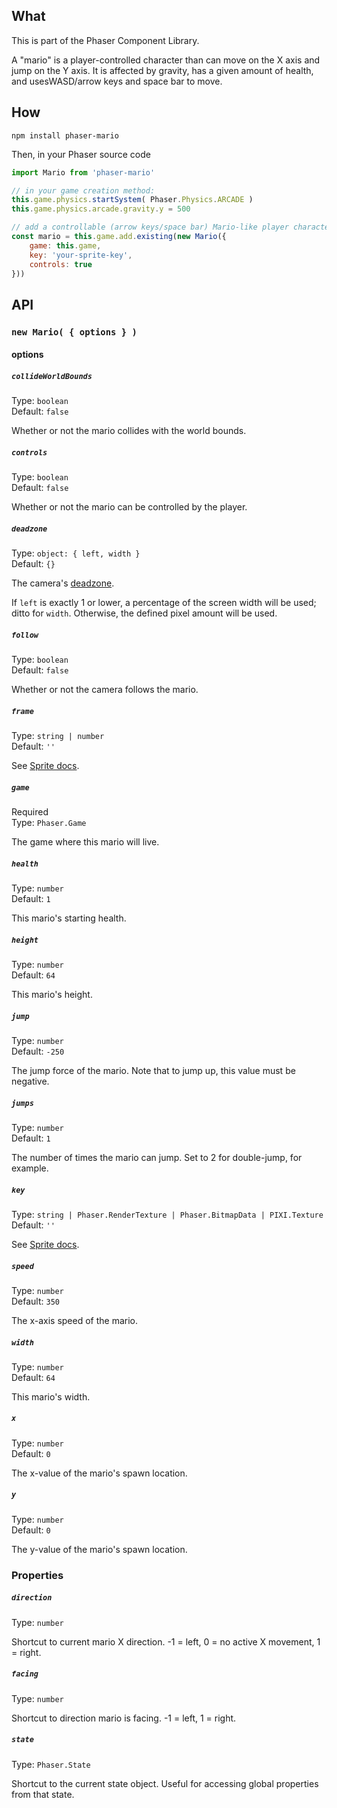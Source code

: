 ## What
This is part of the Phaser Component Library.

A "mario" is a player-controlled character than can move on the X axis and jump on the Y axis. It is affected by gravity, has a given amount of health, and usesWASD/arrow keys and space bar to move.

## How
`npm install phaser-mario`

Then, in your Phaser source code

```js
import Mario from 'phaser-mario'

// in your game creation method:
this.game.physics.startSystem( Phaser.Physics.ARCADE )
this.game.physics.arcade.gravity.y = 500

// add a controllable (arrow keys/space bar) Mario-like player character
const mario = this.game.add.existing(new Mario({
    game: this.game,
    key: 'your-sprite-key',
    controls: true
}))
```

## API

### `new Mario( { options } )`

#### options

##### `collideWorldBounds`

Type: `boolean`<br>
Default: `false`

Whether or not the mario collides with the world bounds.

##### `controls`

Type: `boolean`<br>
Default: `false`

Whether or not the mario can be controlled by the player.

##### `deadzone`

Type: `object: { left, width }`<br>
Default: `{}`

The camera's [deadzone](https://youtu.be/89TRXUm8jMI?t=9s).

If `left` is exactly 1 or lower, a percentage of the screen width will be used; ditto for `width`. Otherwise, the defined pixel amount will be used.

##### `follow`

Type: `boolean`<br>
Default: `false`

Whether or not the camera follows the mario.

##### `frame`

Type: `string | number`<br>
Default: `''`

See [Sprite docs](https://phaser.io/docs/2.6.2/Phaser.Sprite.html).

##### `game`

Required<br>
Type: `Phaser.Game`

The game where this mario will live.

##### `health`

Type: `number`<br>
Default: `1`

This mario's starting health.

##### `height`

Type: `number`<br>
Default: `64`

This mario's height.

##### `jump`

Type: `number`<br>
Default: `-250`

The jump force of the mario. Note that to jump up, this value must be negative.

##### `jumps`

Type: `number`<br>
Default: `1`

The number of times the mario can jump. Set to 2 for double-jump, for example.

##### `key`

Type: `string | Phaser.RenderTexture | Phaser.BitmapData | PIXI.Texture`<br>
Default: `''`

See [Sprite docs](https://phaser.io/docs/2.6.2/Phaser.Sprite.html).

##### `speed`

Type: `number`<br>
Default: `350`

The x-axis speed of the mario.

##### `width`

Type: `number`<br>
Default: `64`

This mario's width.

##### `x`

Type: `number`<br>
Default: `0`

The x-value of the mario's spawn location.

##### `y`

Type: `number`<br>
Default: `0`

The y-value of the mario's spawn location.

### Properties

##### `direction`

Type: `number`

Shortcut to current mario X direction. -1 = left, 0 = no active X movement, 1 = right.

##### `facing`

Type: `number`

Shortcut to direction mario is facing. -1 = left, 1 = right.

##### `state`

Type: `Phaser.State`

Shortcut to the current state object. Useful for accessing global properties from that state.
